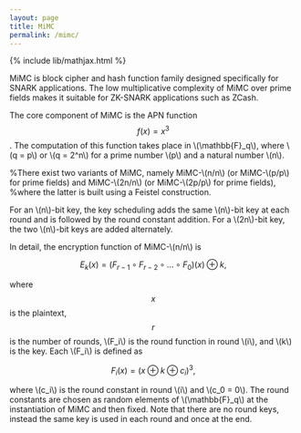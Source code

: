 ```yaml
---
layout: page
title: MiMC
permalink: /mimc/
---
```


{% include lib/mathjax.html %}

MiMC is block cipher and hash function family designed specifically for SNARK applications. The low multiplicative complexity of MiMC over prime fields makes it suitable for ZK-SNARK applications such as ZCash.

The core component of MiMC is the APN function $$ f(x) = x^3 $$. The computation of this function takes place in \\(\mathbb{F}_q\\), where \\(q = p\\) or \\(q = 2^n\\) for a prime number \\(p\\) and a natural number \\(n\\). 

%There exist two variants of MiMC, namely MiMC-\\(n/n\\) (or MiMC-\\(p/p\\) for prime fields) and MiMC-\\(2n/n\\) (or MiMC-\\(2p/p\\) for prime fields), %where the latter is built using a Feistel construction.

For an \\(n\\)-bit key, the key scheduling adds the same \\(n\\)-bit key at each round and is followed by the round constant addition. For a \\(2n\\)-bit key, the two \\(n\\)-bit keys are added alternately.

In detail, the encryption function of MiMC-\\(n/n\\) is

$$
E_k(x) = (F_{r-1} \circ F_{r-2} \circ \dots \circ F_0)(x) \oplus k,
$$

where $$x$$ is the plaintext, $$r$$ is the number of rounds, \\(F_i\\) is the round function in round \\(i\\), and \\(k\\) is the key. Each \\(F_i\\) is defined as

$$
F_i(x) = (x \oplus k \oplus c_i)^3,
$$

where \\(c_i\\) is the round constant in round \\(i\\) and \\(c_0 = 0\\). The round constants are chosen as random elements of \\(\mathbb{F}_q\\) at the instantiation of MiMC and then fixed. Note that there are no round keys, instead the same key is used in each round and once at the end. 
